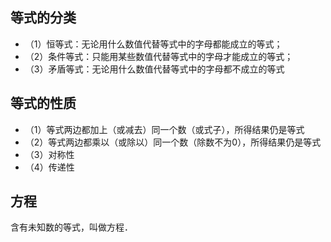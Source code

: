 ## 等式的分类
- （1）恒等式：无论用什么数值代替等式中的字母都能成立的等式；
- （2）条件等式：只能用某些数值代替等式中的字母才能成立的等式；
- （3）矛盾等式：无论用什么数值代替等式中的字母都不成立的等式

## 等式的性质
- （1）等式两边都加上（或减去）同一个数（或式子），所得结果仍是等式
- （2）等式两边都乘以（或除以）同一个数（除数不为0），所得结果仍是等式
- （3）对称性
- （4）传递性

## 方程
含有未知数的等式，叫做方程．
